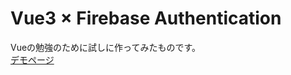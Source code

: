 # Vue3 × Firebase Authentication
Vueの勉強のために試しに作ってみたものです。<br>
[デモページ](https://k-ishida-vue-firebase-auth.web.app/)
